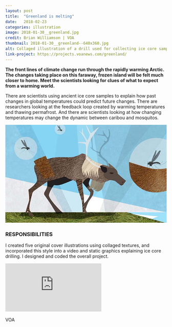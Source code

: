 ```yaml
---
layout: post
title:  "Greenland is melting"
date:   2018-02-23
categories: illustration
image: 2018-01-30__greenland.jpg
credit: Brian Williamson | VOA
thumbnail: 2018-01-30__greenland--640x360.jpg
alt: Collaged illustration of a drill used for collecting ice core samples, with an inset portrait of scientist Willi Dandsgaard.
link-project: https://projects.voanews.com/greenland/
---
```


**The front lines of climate change run through the rapidly warming Arctic. The changes taking place on this faraway, frozen island will be felt much closer to home. Meet the scientists looking for clues of what to expect from a warming world.**

There are scientists using ancient ice core samples to explain how past changes in global temperatures could predict future changes. There are researchers looking at the feedback loop created by warming temperatures and thawing permafrost. And there are scientists looking at how changing temperatures may change the dynamic between caribou and mosquitos.

<img src="/img/2018-01-30__greenland__caribou.jpg" alt="Collaged illustration of caribou being swarmed by mosquitos in Greenland."/>

### RESPONSIBILITIES

I created five original cover illustrations using collaged textures, and incorporated this style into a video and static graphics explaining ice core drilling. I designed and coded the overall project.
<div style="max-width: 640px; margin: 0 auto;">
	<div class='embed-container' style=""><iframe src="http://www.youtube.com/embed/sGticI6H-AQ" frameborder="0" allowfullscreen></iframe></div>
	<div class="vj__grid">
		<p class="vj__credit">VOA</p>
	</div>
</div>
